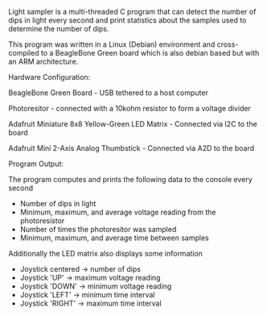 Light sampler is a multi-threaded C program that can detect the number of dips in light every second and print statistics about the samples used to determine the number of dips.

This program was written in a Linux (Debian) environment and cross-compiled to a BeagleBone Green board which is also debian based but with an ARM architecture.

Hardware Configuration:

BeagleBone Green Board - USB tethered to a host computer

Photoresitor - connected with a 10kohm resistor to form a voltage divider

Adafruit Miniature 8x8 Yellow-Green LED Matrix - Connected via I2C to the board

Adafruit Mini 2-Axis Analog Thumbstick - Connected via A2D to the board

Program Output:

The program computes and prints the following data to the console every second
  - Number of dips in light
  - Minimum, maximum, and average voltage reading from the photoresistor
  - Number of times the photoresitor was sampled
  - Minimum, maximum, and average time between samples

Additionally the LED matrix also displays some information
  - Joystick centered -> number of dips
  - Joystick 'UP' -> maximum voltage reading
  - Joystick 'DOWN' -> minimum voltage reading
  - Joystick 'LEFT' -> minimum time interval
  - Joystick 'RIGHT' -> maximum time interval
